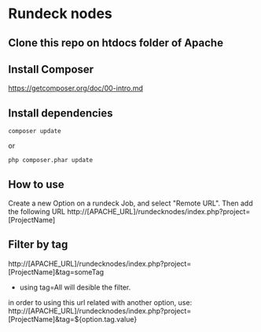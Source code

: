 # Rundeck nodes

## Clone this repo on htdocs folder of Apache

## Install Composer

https://getcomposer.org/doc/00-intro.md

## Install dependencies
```composer update```

or 

```php composer.phar update```

## How to use

Create a new Option on a rundeck Job, and select "Remote URL".
Then add the following URL
http://[APACHE_URL]/rundecknodes/index.php?project=[ProjectName]

## Filter by tag

http://[APACHE_URL]/rundecknodes/index.php?project=[ProjectName]&tag=someTag
* using tag=All will desible the filter.

in order to using this url related with another option, use:
http://[APACHE_URL]/rundecknodes/index.php?project=[ProjectName]&tag=${option.tag.value}


